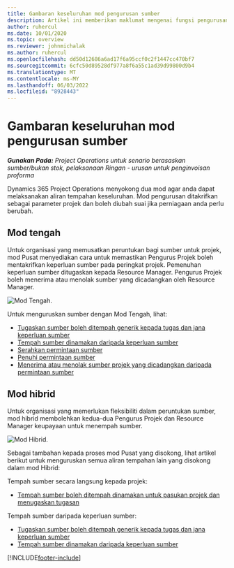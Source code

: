 ```yaml
---
title: Gambaran keseluruhan mod pengurusan sumber
description: Artikel ini memberikan maklumat mengenai fungsi pengurusan sumber dalam Dynamics 365 Project Operations.
author: ruhercul
ms.date: 10/01/2020
ms.topic: overview
ms.reviewer: johnmichalak
ms.author: ruhercul
ms.openlocfilehash: dd50d12686a6ad17f6a95ccf0c2f1447cc470bf7
ms.sourcegitcommit: 6cfc50d89528df977a8f6a55c1ad39d99800d9b4
ms.translationtype: MT
ms.contentlocale: ms-MY
ms.lasthandoff: 06/03/2022
ms.locfileid: "8928443"
---
```

# <a name="resource-management-modes-overview"></a>Gambaran keseluruhan mod pengurusan sumber

_**Gunakan Pada:** Project Operations untuk senario berasaskan sumber/bukan stok, pelaksanaan Ringan - urusan untuk penginvoisan proforma_


Dynamics 365 Project Operations menyokong dua mod agar anda dapat melaksanakan aliran tempahan keseluruhan. Mod pengurusan ditakrifkan sebagai parameter projek dan boleh diubah suai jika perniagaan anda perlu berubah.    

## <a name="central-mode"></a>Mod tengah
Untuk organisasi yang memusatkan peruntukan bagi sumber untuk projek, mod Pusat menyediakan cara untuk memastikan Pengurus Projek boleh mentakrifkan keperluan sumber pada peringkat projek. Pemenuhan keperluan sumber ditugaskan kepada Resource Manager. Pengurus Projek boleh menerima atau menolak sumber yang dicadangkan oleh Resource Manager.

![Mod Tengah.](./media/resource-management-central.png)

Untuk menguruskan sumber dengan Mod Tengah, lihat:

- [Tugaskan sumber boleh ditempah generik kepada tugas dan jana keperluan sumber](/dynamics365/project-service/assign-generic-bookable-resource)
- [Tempah sumber dinamakan daripada keperluan sumber](/dynamics365/project-service/book-named-resource)
- [Serahkan permintaan sumber](/dynamics365/project-service/submit-resource-request)
- [Penuhi permintaan sumber](/dynamics365/project-service/resource-management-fulfill-requests)
- [Menerima atau menolak sumber projek yang dicadangkan daripada permintaan sumber](/dynamics365/project-service/accept-reject-proposed-resource)

## <a name="hybrid-mode"></a>Mod hibrid
Untuk organisasi yang memerlukan fleksibiliti dalam peruntukan sumber, mod hibrid membolehkan kedua-dua Pengurus Projek dan Resource Manager keupayaan untuk menempah sumber.

![Mod Hibrid.](./media/resource-management-hybrid.png)

Sebagai tambahan kepada proses mod Pusat yang disokong, lihat artikel berikut untuk menguruskan semua aliran tempahan lain yang disokong dalam mod Hibrid:

Tempah sumber secara langsung kepada projek:
- [Tempah sumber boleh ditempah dinamakan untuk pasukan projek dan menugaskan tugasan](/dynamics365/project-service/assign-named-bookable-resource)

Tempah sumber daripada keperluan sumber:
- [Tugaskan sumber boleh ditempah generik kepada tugas dan jana keperluan sumber](/dynamics365/project-service/assign-generic-bookable-resource)
- [Tempah sumber dinamakan daripada keperluan sumber](/dynamics365/project-service/book-named-resource)


[!INCLUDE[footer-include](../includes/footer-banner.md)]